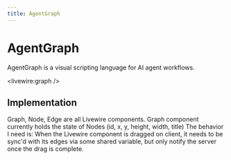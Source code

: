 ```yaml
---
title: AgentGraph
---
```


# AgentGraph

AgentGraph is a visual scripting language for AI agent workflows.

<livewire:graph />

## Implementation

Graph, Node, Edge are all Livewire components.
Graph component currently holds the state of Nodes (id, x, y, height, width, title)
The behavior I need is: When the Livewire component is dragged on client, it needs to be sync'd with its edges via some 
shared variable, but only notify the server once the drag is complete.

